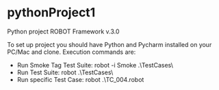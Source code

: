 # pythonProject1

Python project ROBOT Framework v.3.0

To set up project you should have Python and Pycharm installed on your PC/Mac and clone.
Execution commands are:

 - Run Smoke Tag Test Suite: robot -i Smoke .\TestCases\   
 - Run Test Suite: robot .\TestCases\   
 - Run specific Test Case: robot .\TC_004.robot
